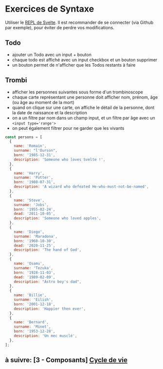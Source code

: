 # Exercices de Syntaxe

Utiliser le [REPL de Svelte](https://svelte.dev/repl). Il est recommander de se connecter (via Github par exemple), pour éviter de perdre vos modifications.

## Todo

- ajouter un Todo avec un input + bouton
- chaque todo est affiché avec un input checkbox et un bouton supprimer
- un bouton permet de n'afficher que les Todos restants à faire

## Trombi

- afficher les personnes suivantes sous forme d'un trombinoscope
- chaque carte représentant une personne doit afficher nom, prénom, âge (ou âge au moment de la mort)
- quand on clique sur une carte, on affiche le détail de la personne, dont la date de naissance et la description
- on a un filtre par nom dans un champ input, et un filtre par âge avec un `<input type='range'>`
- on peut également filtrer pour ne garder que les vivants

```js
const persons = [
  {
    name: 'Romain',
    surname: "l'Ourson",
    born: '1985-12-31',
    description: 'Someone who loves Svelte !',
  },
  {
    name: 'Harry',
    surname: 'Potter',
    born: '1980-07-31',
    description: 'A wizard who defeated He-who-must-not-be-named',
  },
  {
    name: 'Steve',
    surname: 'Jobs',
    born: '1955-02-24',
    dead: '2011-10-05',
    description: 'Someone who loved apples',
  },
  {
    name: 'Diego',
    surname: 'Maradona',
    born: '1960-10-30',
    dead: '2020-11-25',
    description: 'The hand of God',
  },
  {
    name: 'Osamu',
    surname: 'Tezuka',
    born: '1928-11-03',
    dead: '1989-02-09',
    description: "Astro boy's dad",
  },
  {
    name: 'Billie',
    surname: 'Eilish',
    born: '2001-12-18',
    description: 'Happier then ever',
  },
  {
    name: 'Bernard',
    surname: 'Minet',
    born: '1953-12-28',
    description: 'Un mec musclé',
  },
];
```

## à suivre: [3 - Composants] [Cycle de vie](../3_components/3-1_lifecycle.md)
